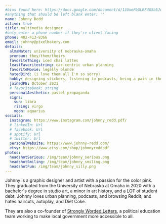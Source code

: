 ```yaml
---
#bios found here: https://docs.google.com/document/d/13UuePbGLRF4G5b5JoEe2Vua3NukZ1-QwRW4Oisnd8lI/edit#
#anything that should be left blank enter: ''
name: Johnny Redd
active: true
title: multimedia designer
#only enter a phone number if they're client facing
phone: 402-413-8366
email: johnny@pixelbakery.com
details:
  almaMater: university of nebraska-omaha
  pronoun: they/them/theirs
  favoriteThing: iced chai lattes
  leastFavoritestring: car-centric urban planning
  favoriteMovie: legally blonde
  hatedBird: (i love them all I'm so sorry)
  hobby: designing stickers, listening to podcasts, being a pain in the ass to local elected officials
  joinedPB: October 2021
  # favoriteBook: string
  personalAesthetic: pastel propaganda
  signs:
    sun: libra
    rising: virgo
    moon: aquarius
socials:
  instagram: https://www.instagram.com/johnny_redd.pdf/
  # linkedIn: Url
  # facebook: Url
  # spotify: Url
  # twitter: Url
  personalWebsite: https://www.johnny-redd.com/ 
  etsy: https://www.etsy.com/shop/johnnyreddpdf
photos:
  headshotSerious: /img/team/johnny_serious.png
  headshotSmiling: /img/team/johnny_smiling.png
  headshotFun: /img/team/johnny_silly.png
---
```

Johnny is a graphic designer and artist with a passion for the color pink. They graduated from the University of Nebraska at Omaha in 2020 with a bachelor's degree in studio art, a minor in art history, and a LOT of student debt. Johnny loves urban planning, podcasts, and browsing Reddit, and hates haircuts, autoplay, and Diet Coke.

They are also a co-founder of [Strongly Worded Letters](https://www.stronglywordedomaha.org/), a political education team working to make local government more accessible to all.